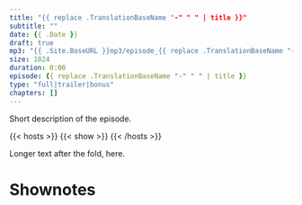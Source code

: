```yaml
---
title: "{{ replace .TranslationBaseName "-" " " | title }}"
subtitle: ""
date: {{ .Date }}
draft: true
mp3: "{{ .Site.BaseURL }}mp3/episode_{{ replace .TranslationBaseName "-" " " | title }}.mp3"
size: 1024
duration: 0:00
episode: {{ replace .TranslationBaseName "-" " " | title }}
type: "full|trailer|bonus"
chapters: []
---
```


Short description of the episode.

<!--more-->

{{< hosts >}}
{{< show >}}
{{< /hosts >}}

Longer text after the fold, here.

# Shownotes
